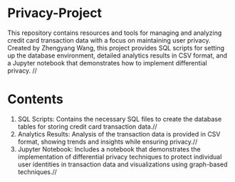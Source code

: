 # Privacy-Project

This repository contains resources and tools for managing and analyzing credit card transaction data with a focus on maintaining user privacy. Created by Zhengyang Wang, this project provides SQL scripts for setting up the database environment, detailed analytics results in CSV format, and a Jupyter notebook that demonstrates how to implement differential privacy.
//
# Contents
1. SQL Scripts: Contains the necessary SQL files to create the database tables for storing credit card transaction data.//
2. Analytics Results: Analysis of the transaction data is provided in CSV format, showing trends and insights while ensuring privacy.//
3. Jupyter Notebook: Includes a notebook that demonstrates the implementation of differential privacy techniques to protect individual user identities in transaction data and visualizations using graph-based techniques.//
